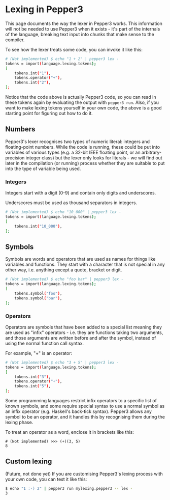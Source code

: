 # Lexing in Pepper3

This page documents the way the lexer in Pepper3 works.  This information
will not be needed to use Pepper3 when it exists - it's part of the internals
of the language, breaking text input into chunks that make sense to the
compiler.

To see how the lexer treats some code, you can invoke it like this:

```bash
# (Not implemented) $ echo "1 + 2" | pepper3 lex -
tokens = import(language.lexing.tokens);
[
    tokens.int("1"),
    tokens.operator("+"),
    tokens.int("2"),
];
```

Notice that the code above is actually Pepper3 code, so you can read in these
tokens again by evaluating the output with `pepper3 run`.  Also, if you want
to make lexing tokens yourself in your own code, the above is a good starting
point for figuring out how to do it.

## Numbers

Pepper3's lexer recognises two types of numeric literal: integers and
floating-point numbers.  While the code is running, these could be put into
variables of various types (e.g. a 32-bit IEEE floating point, or an
arbitrary-precision integer class) but the lexer only looks for literals - we
will find out later in the compilation (or running) process whether they are
suitable to put into the type of variable being used.

### Integers

Integers start with a digit (0-9) and contain only digits and underscores.

Underscores must be used as thousand separators in integers.

```bash
# (Not implemented) $ echo "10_000" | pepper3 lex -
tokens = import(language.lexing.tokens);
[
    tokens.int("10_000"),
];
```

## Symbols

Symbols are words and operators that are used as names for things like
variables and functions.  They start with a character that is not special
in any other way, i.e. anything except a quote, bracket or digit.

```bash
# (Not implemented) $ echo "foo bar" | pepper3 lex -
tokens = import(language.lexing.tokens);
[
    tokens.symbol("foo"),
    tokens.symbol("bar"),
];
```

### Operators

Operators are symbols that have been added to a special list meaning they
are used as "infix" operators - i.e. they are functions taking two arguments,
and those arguments are written before and after the symbol, instead of
using the normal function call syntax.

For example, "+" is an operator:

```bash
# (Not implemented) $ echo "3 + 5" | pepper3 lex -
tokens = import(language.lexing.tokens);
[
    tokens.int("3"),
    tokens.operator("+"),
    tokens.int("5"),
];
```

Some programming languages restrict infix operators to a specific list of
known symbols, and some require special syntax to use a normal symbol as an
infix operator (e.g. Haskell's back-tick syntax).  Pepper3 allows any symbol
to be an operator, and it handles this by recognising them during the lexing
phase.

To treat an operator as a word, enclose it in brackets like this:

```pepper3shell
# (Not implemented) >>> (+)(3, 5)
8
```

## Custom lexing

(Future, not done yet)  If you are customising Pepper3's lexing process with
your own code, you can test it like this:

```bash
$ echo "1 :-) 2" | pepper3 run mylexing.pepper3 -- lex -
3
```
